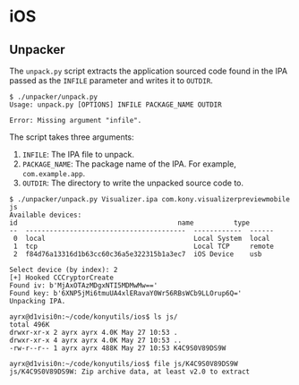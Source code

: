 # iOS

## Unpacker

The `unpack.py` script extracts the application sourced code found in the IPA
passed as the `INFILE` parameter and writes it to `OUTDIR`.

```shell
$ ./unpacker/unpack.py
Usage: unpack.py [OPTIONS] INFILE PACKAGE_NAME OUTDIR

Error: Missing argument "infile".
```

The script takes three arguments:

1. `INFILE`: The IPA file to unpack.
2. `PACKAGE_NAME`: The package name of the IPA. For example, `com.example.app`.
3. `OUTDIR`: The directory to write the unpacked source code to.

```
$ ./unpacker/unpack.py Visualizer.ipa com.kony.visualizerpreviewmobile js
Available devices:
id                                        name          type
--  ----------------------------------------  ------------  ------
 0  local                                     Local System  local
 1  tcp                                       Local TCP     remote
 2  f84d76a13316d1b63cc60c36a5e322315b1a3ec7  iOS Device    usb

Select device (by index): 2
[+] Hooked CCCryptorCreate
Found iv: b'MjAxOTAzMDgxNTI5MDMwMw=='
Found key: b'6XNP5jMi6tmuUA4xlERavaY0Wr56RBsWCb9LLOrup6Q='
Unpacking IPA.

ayrx@d1visi0n:~/code/konyutils/ios$ ls js/
total 496K
drwxr-xr-x 2 ayrx ayrx 4.0K May 27 10:53 .
drwxr-xr-x 4 ayrx ayrx 4.0K May 27 10:53 ..
-rw-r--r-- 1 ayrx ayrx 488K May 27 10:53 K4C9S0V89DS9W

ayrx@d1visi0n:~/code/konyutils/ios$ file js/K4C9S0V89DS9W
js/K4C9S0V89DS9W: Zip archive data, at least v2.0 to extract
```
